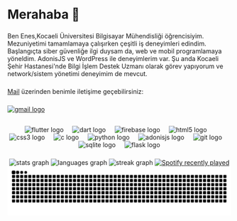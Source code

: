 
<h1 align="left">Merahaba 👋</h1>

###

<p align="left">Ben Enes,Kocaeli Üniversitesi Bilgisayar Mühendisliği öğrencisiyim. Mezuniyetimi tamamlamaya çalışırken çeşitli iş deneyimleri edindim. Başlangıçta siber güvenliğe ilgi duysam da, web ve mobil programlamaya yöneldim. AdonisJS ve WordPress ile deneyimlerim var. Şu anda Kocaeli Şehir Hastanesi'nde Bilgi İşlem Destek Uzmanı olarak görev yapıyorum ve network/sistem yönetimi deneyimim de mevcut.</p>

###

<p align="left"><a href="mailto:enescangull@gmail.com">Mail</a> üzerinden benimle iletişime geçebilirsiniz:</p>

###

<div align="left">
  <a href="mailto:enescangull@gmail.com" target="_blank">
    <img src="https://raw.githubusercontent.com/maurodesouza/profile-readme-generator/master/src/assets/icons/social/gmail/default.svg" width="52" height="40" alt="gmail logo"  />
  </a>
</div>

###

<h2 align="left"></h2>

###

<div align="center">
  <img src="https://cdn.jsdelivr.net/gh/devicons/devicon/icons/flutter/flutter-original.svg" height="40" alt="flutter logo"  />
  <img width="12" />
  <img src="https://cdn.jsdelivr.net/gh/devicons/devicon/icons/dart/dart-original.svg" height="40" alt="dart logo"  />
  <img width="12" />
  <img src="https://cdn.jsdelivr.net/gh/devicons/devicon/icons/firebase/firebase-plain.svg" height="40" alt="firebase logo"  />
  <img width="12" />
  <img src="https://cdn.jsdelivr.net/gh/devicons/devicon/icons/html5/html5-plain.svg" height="40" alt="html5 logo"  />
  <img width="12" />
  <img src="https://cdn.jsdelivr.net/gh/devicons/devicon/icons/css3/css3-plain.svg" height="40" alt="css3 logo"  />
  <img width="12" />
  <img src="https://cdn.jsdelivr.net/gh/devicons/devicon/icons/c/c-plain.svg" height="40" alt="c logo"  />
  <img width="12" />
  <img src="https://cdn.jsdelivr.net/gh/devicons/devicon/icons/python/python-plain.svg" height="40" alt="python logo"  />
  <img width="12" />
  <img src="https://cdn.jsdelivr.net/gh/devicons/devicon/icons/adonisjs/adonisjs-original.svg" height="40" alt="adonisjs logo"  />
  <img width="12" />
  <img src="https://cdn.jsdelivr.net/gh/devicons/devicon/icons/git/git-plain.svg" height="40" alt="git logo"  />
  <img width="12" />
  <img src="https://cdn.jsdelivr.net/gh/devicons/devicon/icons/sqlite/sqlite-original.svg" height="40" alt="sqlite logo"  />
  <img width="12" />
  <img src="https://skillicons.dev/icons?i=flask" height="40" alt="flask logo"  />
</div>

###

<div align="center">
  <img src="https://github-readme-stats.vercel.app/api?username=enescangull&hide_title=false&hide_rank=false&show_icons=false&include_all_commits=true&count_private=true&disable_animations=false&theme=dark&locale=en&hide_border=true&order=1" height="150" alt="stats graph"  />
  <img src="https://github-readme-stats.vercel.app/api/top-langs?username=enescangull&locale=en&hide_title=false&layout=compact&card_width=320&langs_count=5&theme=dark&hide_border=true&order=2" height="150" alt="languages graph"  />
  <img src="https://streak-stats.demolab.com?user=enescangull&locale=en&mode=daily&theme=dark&hide_border=true&border_radius=5&order=3" height="160" alt="streak graph"  />
  <a href="https://open.spotify.com/user/11143120258">
    <img src="https://spotify-recently-played-readme.vercel.app/api?user=11143120258&count=2&unique=true" alt="Spotify recently played"  />
  </a>
</div>


<img src="https://raw.githubusercontent.com/enescangull/enescangull/output/snake.svg" alt="Snake animation" />

###
